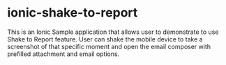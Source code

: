 # ionic-shake-to-report
This is an Ionic Sample application that allows user to demonstrate to use Shake to Report feature.       User can shake the mobile device to take a screenshot of that specific moment and open the email composer with prefilled attachment and email options.
